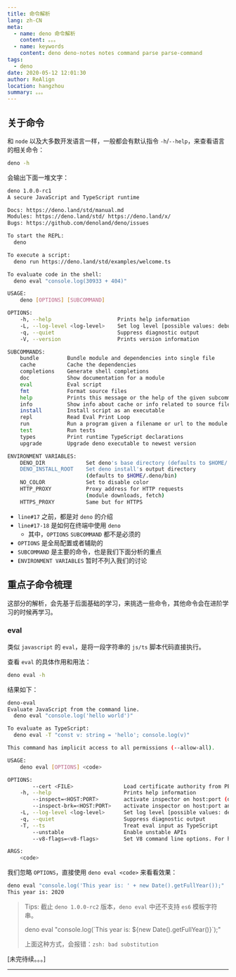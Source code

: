 ```yaml
---
title: 命令解析
lang: zh-CN
meta:
  - name: deno 命令解析
    content: 。。。
  - name: keywords
    content: deno deno-notes notes command parse parse-command
tags:
  - deno
date: 2020-05-12 12:01:30
author: ReAlign
location: hangzhou
summary: 。。。
---
```


## 关于命令

和 `node` 以及大多数开发语言一样，一般都会有默认指令 `-h`/`--help`，来查看语言的相关命令：

```bash
deno -h
```

会输出下面一堆文字：

```bash
deno 1.0.0-rc1
A secure JavaScript and TypeScript runtime

Docs: https://deno.land/std/manual.md
Modules: https://deno.land/std/ https://deno.land/x/
Bugs: https://github.com/denoland/deno/issues

To start the REPL:
  deno

To execute a script:
  deno run https://deno.land/std/examples/welcome.ts

To evaluate code in the shell:
  deno eval "console.log(30933 + 404)"

USAGE:
    deno [OPTIONS] [SUBCOMMAND]

OPTIONS:
    -h, --help                     Prints help information
    -L, --log-level <log-level>    Set log level [possible values: debug, info]
    -q, --quiet                    Suppress diagnostic output
    -V, --version                  Prints version information

SUBCOMMANDS:
    bundle         Bundle module and dependencies into single file
    cache          Cache the dependencies
    completions    Generate shell completions
    doc            Show documentation for a module
    eval           Eval script
    fmt            Format source files
    help           Prints this message or the help of the given subcommand(s)
    info           Show info about cache or info related to source file
    install        Install script as an executable
    repl           Read Eval Print Loop
    run            Run a program given a filename or url to the module
    test           Run tests
    types          Print runtime TypeScript declarations
    upgrade        Upgrade deno executable to newest version

ENVIRONMENT VARIABLES:
    DENO_DIR             Set deno's base directory (defaults to $HOME/.deno)
    DENO_INSTALL_ROOT    Set deno install's output directory
                         (defaults to $HOME/.deno/bin)
    NO_COLOR             Set to disable color
    HTTP_PROXY           Proxy address for HTTP requests
                         (module downloads, fetch)
    HTTPS_PROXY          Same but for HTTPS
```

* `line#17` 之前，都是对 `deno` 的介绍
* `line#17-18` 是如何在终端中使用 `deno`
  * 其中，`OPTIONS` `SUBCOMMAND` 都不是必须的
* `OPTIONS` 是全局配置或者辅助的
* `SUBCOMMAND` 是主要的命令，也是我们下面分析的重点
* `ENVIRONMENT VARIABLES` 暂时不列入我们的讨论

## 重点子命令梳理

这部分的解析，会先基于后面基础的学习，来挑选一些命令，其他命令会在进阶学习的时候再学习。

### eval

类似 `javascript` 的 `eval`，是将一段字符串的 `js/ts` 脚本代码直接执行。

查看 `eval` 的具体作用和用法：

```bash
deno eval -h
```

结果如下：

```bash
deno-eval
Evaluate JavaScript from the command line.
  deno eval "console.log('hello world')"

To evaluate as TypeScript:
  deno eval -T "const v: string = 'hello'; console.log(v)"

This command has implicit access to all permissions (--allow-all).

USAGE:
    deno eval [OPTIONS] <code>

OPTIONS:
        --cert <FILE>                Load certificate authority from PEM encoded file
    -h, --help                       Prints help information
        --inspect=<HOST:PORT>        activate inspector on host:port (default: 127.0.0.1:9229)
        --inspect-brk=<HOST:PORT>    activate inspector on host:port and break at start of user script
    -L, --log-level <log-level>      Set log level [possible values: debug, info]
    -q, --quiet                      Suppress diagnostic output
    -T, --ts                         Treat eval input as TypeScript
        --unstable                   Enable unstable APIs
        --v8-flags=<v8-flags>        Set V8 command line options. For help: --v8-flags=--help

ARGS:
    <code>
```

我们忽略 `OPTIONS`，直接使用 `deno eval <code>` 来看看效果：

```bash
deno eval "console.log('This year is: ' + new Date().getFullYear());"
This year is: 2020
```

> Tips: 截止 `deno 1.0.0-rc2` 版本，`deno eval` 中还不支持 `es6` 模板字符串。
>
> deno eval "console.log(\`This year is: ${new Date().getFullYear()}\`);"
>
> 上面这种方式，会报错：`zsh: bad substitution`

[未完待续。。。]

***

<Vssue :title="$title" />

